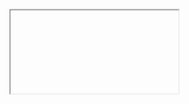 <iframe class="db center" src="https://www.d3in

# D3 缩放和平移

*D3 提供了一个模块“`D3.zoom`，提供为 HTML 或 SVG 元素添加缩放和平移行为。本文展示了如何创建缩放行为、如何添加缩放和平移做限制约束。*

D3 可以为 HTML 或 SVG 元素添加**缩放**和**平移**行为。在以下示例中，单击并移动鼠标进行平移并使用鼠标滚轮进行缩放：

![zoom&pan](E:\小册\D3js\d3-markdown\zoom&pan.gif)

> https://codepen.io/wantnocode/pen/vYRPxXx

向元素添加缩放和平移行为需要三个步骤：

- 调用`d3.zoom()`创建**缩放行为**函数
- 添加在发生缩放或平移事件时调用的事件处理程序。事件处理程序接收可应用于图表元素的转换
- 将缩放行为附加到接收缩放和平移手势的元素

区分**接收缩放和平移手势**的 HTML 或 SVG 元素与**被缩放和平移**的元素（被转换的元素）是有帮助的。重要的是这些元素是不同的，否则平移将无法正常工作。

调用`d3.zoom()`会创建缩放行为：

```
let zoom = d3.zoom();
```

> `d3.zoom`这个模块包含处理缩放**和**平移事件。

> 缩放行为是一种将事件处理程序（用于拖动、鼠标滚轮事件和触摸事件等）添加到元素的函数。它也有方法，如在`.on`其上定义的。

`可以通过`.on`调用该方法将事件处理程序附加到缩放行为上。接受两个参数：

- 事件类型 (`zoom`）
- 事件处理函数(`匿名或命名函数`)

```
function handleZoom(e) {
 // 平移或者缩放
}

let zoom = d3.zoom()
  .on('zoom', handleZoom);
```

> 事件类型`'zoom'`包含`'start'`和`'end'`。`'zoom'`表示变换的变化（例如用户已缩放或平移）。`'start'`表示缩放或平移的开始（例如，用户按下了鼠标按钮）。`'end'`表示缩放或平移的结束（例如，用户已松开鼠标按钮）。

`handleZoom`接收单个参数`e`，该参数是表示缩放事件的对象。这个对象最有用的属性是`transform`. 这是一个代表最新缩放变换的对象，通常应用于图表元素：

```
function handleZoom(e) {
  d3.select('g.chart')
    .attr('transform', e.transform);
}
```

> ```
> e.transform`有三个属性 x,y,k。 x,y指定平移变换。k表示缩放比例因子。
> ```

通过选择元素并将缩放行为传递给[`.call`方法](https://www.d3indepth.com/selections/#call)，您可以将缩放行为附加到元素：

```
d3.select('svg')
  .call(zoom);
```

> 缩放行为是在选定元素上设置事件侦听器的函数（`svg`在上面的示例中）。当缩放和平移事件发生时，会计算一个转换并将其传递给事件处理程序（`handleZoom`在上面的示例中）。

### 例子

假设您有一个包含一个元素的 SVG`g`元素：

```
<svg width="600" height="400">
  <g></g>
</svg>
```

在以下代码中，使用元素创建缩放行为`d3.zoom()`并将其附加到`svg`元素。

`handleZoom`被传递到`.on`方法中。当缩放或平移发生时，`handleZoom`被调用。这会将变换应用于`e.transform`元素`g`。

```
function handleZoom(e) {
  d3.select('svg g')
    .attr('transform', e.transform);
}

let zoom = d3.zoom()
  .on('zoom', handleZoom);

d3.select('svg')
  .call(zoom);
```

这是一个完整的示例，其中将随机坐标数组连接到`circle`元素：

```
let data = [], width = 600, height = 400, numPoints = 100;

let zoom = d3.zoom()
  .on('zoom', handleZoom);

function handleZoom(e) {
  d3.select('svg g')
    .attr('transform', e.transform);
}

function initZoom() {
  d3.select('svg')
    .call(zoom);
}

function updateData() {
  data = [];
  for(let i=0; i<numPoints; i++) {
    data.push({
      id: i,
      x: Math.random() * width,
      y: Math.random() * height
  	});
  }
}

function update() {
  d3.select('svg g')
    .selectAll('circle')
    .data(data)
    .join('circle')
    .attr('cx', function(d) { return d.x; })
    .attr('cy', function(d) { return d.y; })
    .attr('r', 3);
}

initZoom();
updateData();
update();
```





### 缩放和平移约束

您可以限制缩放和平移，以便用户只能在指定范围内缩放和平移。

`.scaleExtent`可以使用传递数组来限制缩放，`[min, max]`其中`min`是最小比例因子并且`max`是最大比例因子：

```
let zoom = d3.zoom()
  .scaleExtent([1, 5]);
```

您可以使用`.translateExtent`指定`[[x0, y0], [x1, y1]]`用户无法平移的范围：

```
let width = 600, height = 400;

let zoom = d3.zoom()
  .scaleExtent([1, 5])
  .translateExtent([[0, 0], [width, height]]);
```

现在您只能放大到 5 的比例因子。您也不能缩小超过默认比例因子 1。此外，您不能平移超出图表的范围：

![zoom&pan2](E:\小册\D3js\d3-markdown\zoom&pan2.gif)

> https://codepen.io/wantnocode/pen/rNdRyQO

### 编程方式进行缩放控制

可以通过编程方式进行缩放和平移。例如，可以创建缩放/平移图表的按钮。

缩放行为具有以下以编程方式设置缩放和平移的方法：

| 方法名称       | 描述                                                         |
| :------------- | :----------------------------------------------------------- |
| `.translateBy` | 将给定的`x, y`偏移量添加到当前变换                           |
| `.translateTo` | 设置变换，使给定`x, y`坐标居中（当给定点上`[px, py]`,将定位至该点） |
| `.scaleBy`     | 将当前比例因子乘以给定值                                     |
| `.scaleTo`     | 将比例因子设置为给定值  参数为1 为 `resetzoom`               |
| `.transform`   | 将变换设置为给定的变换。                                     |

不应直接调用上述方法。相反，它们应该在接收缩放和平移手势的元素上调用。例如：

```
d3.select('svg')
  .call(zoom.scaleBy, 0.5);
```

您还可以在过渡选择上调用这些方法，这会产生很好的效果：

```
d3.select('svg')
  .transition()
  .call(zoom.translateBy, 50, 0);
```

这是使用上述几种方法的完整示例：

![image-20220822171431745](C:\Users\Administrator\AppData\Roaming\Typora\typora-user-images\image-20220822171431745.png)

```
let data = [], width = 600, height = 400, numPoints = 100;

let zoom = d3.zoom()
	.scaleExtent([0.25, 10])
	.on('zoom', handleZoom);

function updateData() {
	data = [];
	for(let i=0; i<numPoints; i++) {
		data.push({
			id: i,
			x: Math.random() * width,
			y: Math.random() * height
		});
	}
}

function initZoom() {
	d3.select('svg')
		.call(zoom);
}

function handleZoom(e) {
	d3.select('svg g')
		.attr('transform', e.transform);
}

function zoomIn() {
	d3.select('svg')
		.transition()
		.call(zoom.scaleBy, 2);
}

function zoomOut() {
	d3.select('svg')
		.transition()
		.call(zoom.scaleBy, 0.5);
}

function resetZoom() {
	d3.select('svg')
		.transition()
		.call(zoom.scaleTo, 1);
}

function center() {
	d3.select('svg')
		.transition()
		.call(zoom.translateTo, 0.5 * width, 0.5 * height);
}

function panLeft() {
	d3.select('svg')
		.transition()
		.call(zoom.translateBy, -50, 0);
}

function panRight() {
	d3.select('svg')
		.transition()
		.call(zoom.translateBy, 50, 0);
}

function update() {
	d3.select('svg g')
		.selectAll('circle')
		.data(data)
		.join('circle')
		.attr('cx', function(d) { return d.x; })
		.attr('cy', function(d) { return d.y; })
		.attr('r', 8)
    .attr("fill", (d, i) => d3.schemeCategory10[i % 10]);
}

initZoom();
updateData();
update();


```

